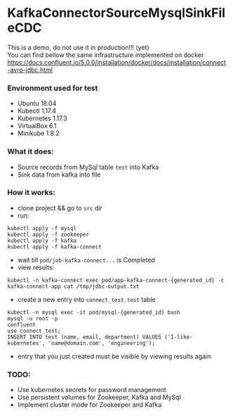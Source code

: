 # KafkaConnectorSourceMysqlSinkFileCDC
This is a demo, do not use it in production!!! (yet)  
You can find bellow the same infrastructure implemented on docker   
https://docs.confluent.io/5.0.0/installation/docker/docs/installation/connect-avro-jdbc.html

### Environment used for test
* Ubuntu 18.04
* Kubectl 1.17.4
* Kubernetes 1.17.3
* VirtualBox 6.1
* Minikube 1.8.2 

### What it does:
* Source records from MySql table ```test``` into Kafka
* Sink data from kafka into file

### How it works:
* clone project && go to ```src``` dir
* run:
```
kubectl apply -f mysql
kubectl apply -f zookeeper
kubectl apply -f kafka
kubectl apply -f kafka-connect
```
* wait till ```pod/job-kafka-connect...``` is Completed
* view results:
```
kubectl -n kafka-connect exec pod/app-kafka-connect-{generated_id} -c kafka-connect-app cat /tmp/jdbc-output.txt 
```
* create a new entry into ```connect_test.test``` table
```
kubectl -n mysql exec -it pod/mysql-{generated_id} bash
mysql -u root -p
confluent
use connect_test;
INSERT INTO test (name, email, department) VALUES ('I-like-kubernetes', 'name@domain.com', 'engineering');
``` 
* entry that you just created must be visible by viewing results again

### TODO:
* Use kubernetes secrets for password management
* Use persistent volumes for Zookeeper, Kafka and MySql
* Implement cluster mode for Zookeeper and Kafka



